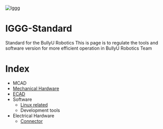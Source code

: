 ![Iggg](https://user-images.githubusercontent.com/45313904/132120845-3bab59cb-e548-483e-8831-59b33043d306.png)

# IGGG-Standard
Standard for the BullyU Robotics 
This is page is to regulate the tools and software version for more efficient operation in BullyU Robotics Team

# Index
* MCAD
* [Mechanical Hardware](https://github.com/PolyU-Robocon/IGGG-Standard/tree/main/mechanical-part)
* [ECAD]()
* Software
  * [Linux related](https://github.com/PolyU-Robocon/IGGG-Standard/tree/main/Software/Linux)
  * Development tools
* Electrical Hardware
  * [Connector](https://github.com/PolyU-Robocon/IGGG-Connector-Standard)
